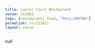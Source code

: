 ```yaml
---
title: Laurel Court Restaurant
venue: v13382
tags: [restaurant, food, "fhrs:289794"]
permalink: /v/13382/
layout: venue
---
```

null